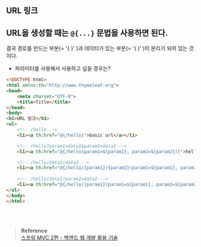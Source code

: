 ## URL 링크

## URL을 생성할 때는 `@{...}` 문법을 사용하면 된다.


결국 경로를 만드는 부분(= '{ }' )과 데이터가 있는 부분(= '( )' )이 분리가 되어 있는 것이다.

- 파라미터를 사용해서 사용하고 싶을 경우는?


```html
<!DOCTYPE html>
<html xmlns:th="http://www.thymeleaf.org">
<head>
    <meta charset="UTF-8">
    <title>Title</title>
</head>
<body>
<h1>URL 링크</h1>
<ul>
    <!-- /hello -->
    <li><a th:href="@{/hello}">basic url</a></li>

    <!-- /hello?param1=data1&param2=data2 -->
    <li><a th:href="@{/hello(param1=${param1}, param2=${param2})}">hello query param</a></li>

    <!-- /hello/data1/data2 -->
    <li><a th:href="@{/hello/{param1}/{param2}(param1=${param1}, param2=${param2})}">path variable</a></li>
    
    <!-- /hello/data1?param2=data2 -->
    <li><a th:href="@{/hello/{param1}(param1=${param1}, param2=${param2})}">path variable + query parameter</a></li>
</ul>
</body>
</html>
```



<br/><br/>


>**Reference** <br/>[스프링 MVC 2편 - 백엔드 웹 개발 활용 기술](https://www.inflearn.com/course/%EC%8A%A4%ED%94%84%EB%A7%81-mvc-2)
